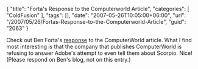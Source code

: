 {
	"title": "Forta's Response to the Computerworld Article",
	"categories": [
		"ColdFusion"
	],
	"tags": [],
	"date": "2007-05-26T10:05:00+06:00",
	"url": "/2007/05/26/Fortas-Response-to-the-Computerworld-Article",
	"guid": "2063"
}

Check out Ben Forta's <a href="http://www.forta.com/blog/index.cfm/2007/5/25/Todays-Irresponsible-Journalism-Award-Goes-To-Mary-Brandel">response</a> to the ComputerWorld article. What I find most interesting is that the company that publishes ComputerWorld is refusing to answer Adobe's attempt to even tell them about Scorpio. Nice! (Please respond on Ben's blog, not on this entry.)